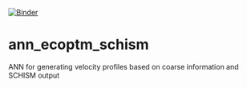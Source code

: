 [![Binder](https://mybinder.org/badge_logo.svg)](https://mybinder.org/v2/gh/dwr-psandhu/ann_ecoptm_schism/HEAD)
# ann_ecoptm_schism
ANN for generating velocity profiles based on coarse information and SCHISM output
